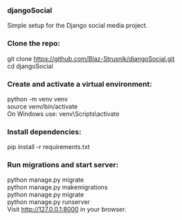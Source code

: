 ### djangoSocial

Simple setup for the Django social media project.

### Clone the repo:

git clone https://github.com/Blaz-Strusnik/djangoSocial.git  
cd djangoSocial

### Create and activate a virtual environment:

python -m venv venv  
source venv/bin/activate  
On Windows use: venv\Scripts\activate  

### Install dependencies:

pip install -r requirements.txt

### Run migrations and start server:

python manage.py migrate  
python manage.py makemigrations  
python manage.py migrate  
python manage.py runserver  
Visit http://127.0.0.1:8000 in your browser.  
